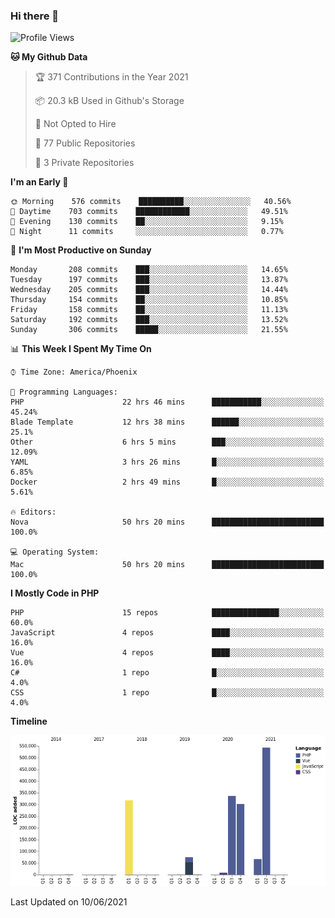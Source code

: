 ### Hi there 👋

<!--START_SECTION:waka-->
![Profile Views](http://img.shields.io/badge/Profile%20Views-4-blue)

**🐱 My Github Data** 

> 🏆 371 Contributions in the Year 2021
 > 
> 📦 20.3 kB Used in Github's Storage 
 > 
> 🚫 Not Opted to Hire
 > 
> 📜 77 Public Repositories 
 > 
> 🔑 3 Private Repositories  
 > 
**I'm an Early 🐤** 

```text
🌞 Morning    576 commits    ██████████░░░░░░░░░░░░░░░   40.56% 
🌆 Daytime    703 commits    ████████████░░░░░░░░░░░░░   49.51% 
🌃 Evening    130 commits    ██░░░░░░░░░░░░░░░░░░░░░░░   9.15% 
🌙 Night      11 commits     ░░░░░░░░░░░░░░░░░░░░░░░░░   0.77%

```
📅 **I'm Most Productive on Sunday** 

```text
Monday       208 commits    ███░░░░░░░░░░░░░░░░░░░░░░   14.65% 
Tuesday      197 commits    ███░░░░░░░░░░░░░░░░░░░░░░   13.87% 
Wednesday    205 commits    ███░░░░░░░░░░░░░░░░░░░░░░   14.44% 
Thursday     154 commits    ██░░░░░░░░░░░░░░░░░░░░░░░   10.85% 
Friday       158 commits    ██░░░░░░░░░░░░░░░░░░░░░░░   11.13% 
Saturday     192 commits    ███░░░░░░░░░░░░░░░░░░░░░░   13.52% 
Sunday       306 commits    █████░░░░░░░░░░░░░░░░░░░░   21.55%

```


📊 **This Week I Spent My Time On** 

```text
⌚︎ Time Zone: America/Phoenix

💬 Programming Languages: 
PHP                      22 hrs 46 mins      ███████████░░░░░░░░░░░░░░   45.24% 
Blade Template           12 hrs 38 mins      ██████░░░░░░░░░░░░░░░░░░░   25.1% 
Other                    6 hrs 5 mins        ███░░░░░░░░░░░░░░░░░░░░░░   12.09% 
YAML                     3 hrs 26 mins       █░░░░░░░░░░░░░░░░░░░░░░░░   6.85% 
Docker                   2 hrs 49 mins       █░░░░░░░░░░░░░░░░░░░░░░░░   5.61%

🔥 Editors: 
Nova                     50 hrs 20 mins      █████████████████████████   100.0%

💻 Operating System: 
Mac                      50 hrs 20 mins      █████████████████████████   100.0%

```

**I Mostly Code in PHP** 

```text
PHP                      15 repos            ███████████████░░░░░░░░░░   60.0% 
JavaScript               4 repos             ████░░░░░░░░░░░░░░░░░░░░░   16.0% 
Vue                      4 repos             ████░░░░░░░░░░░░░░░░░░░░░   16.0% 
C#                       1 repo              █░░░░░░░░░░░░░░░░░░░░░░░░   4.0% 
CSS                      1 repo              █░░░░░░░░░░░░░░░░░░░░░░░░   4.0%

```


**Timeline**

![Chart not found](https://raw.githubusercontent.com/mikebronner/mikebronner/master/charts/bar_graph.png) 


 Last Updated on 10/06/2021
<!--END_SECTION:waka-->

<!--
**mikebronner/mikebronner** is a ✨ _special_ ✨ repository because its `README.md` (this file) appears on your GitHub profile.

Here are some ideas to get you started:

- 🔭 I’m currently working on ...
- 🌱 I’m currently learning ...
- 👯 I’m looking to collaborate on ...
- 🤔 I’m looking for help with ...
- 💬 Ask me about ...
- 📫 How to reach me: ...
- 😄 Pronouns: ...
- ⚡ Fun fact: ...
-->
